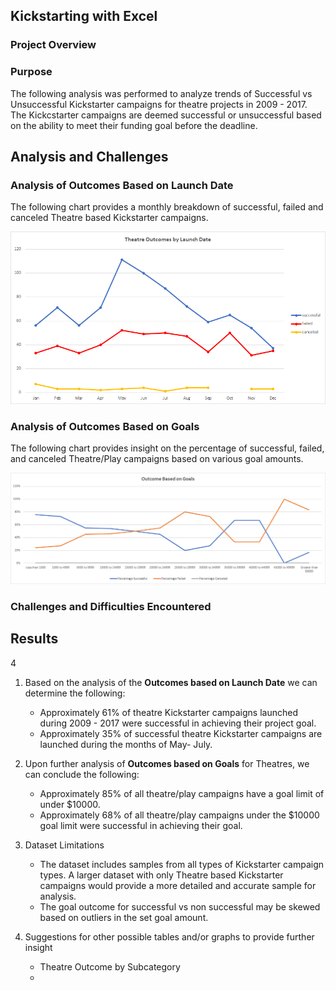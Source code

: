 ## Kickstarting with Excel

### Project Overview

### Purpose
The following analysis was performed to analyze trends of Successful vs Unsuccessful Kickstarter campaigns for theatre projects in 2009 - 2017. The Kickcstarter campaigns are deemed successful or unsuccessful based on the ability to meet their funding goal before the deadline. 

## Analysis and Challenges

### Analysis of Outcomes Based on Launch Date

The following chart provides a monthly breakdown of successful, failed and canceled Theatre based Kickstarter campaigns.
<p align="center">
  <img src="Resources/Theater_Outcomes_vs_Launch.png" width="700"/>
</p>

### Analysis of Outcomes Based on Goals

The following chart provides insight on the percentage of successful, failed, and canceled Theatre/Play campaigns based on various goal amounts. 
<p align="center">
  <img src="Resources/Outcomes_vs_Goals.png" width="900"/>
</p>

### Challenges and Difficulties Encountered


## Results
4
1. Based on the analysis of the **Outcomes based on Launch Date** we can determine the following:
   - Approximately 61% of theatre Kickstarter campaigns launched during 2009 - 2017 were successful in achieving their project goal. 
   - Approximately 35% of successful theatre Kickstarter campaigns are launched during the months of May- July. 
  
2. Upon further analysis of **Outcomes based on Goals** for Theatres, we can conclude the following:
   - Approximately 85% of all theatre/play campaigns have a goal limit of under $10000.
   - Approximately 68% of all theatre/play campaigns under the $10000 goal limit were successful in achieving their goal. 

3. Dataset Limitations 
   - The dataset includes samples from all types of Kickstarter campaign types. A larger dataset with only Theatre based Kickstarter campaigns would provide a more detailed and accurate sample for analysis.
   - The goal outcome for successful vs non successful may be skewed based on outliers in the set goal amount.
  
4. Suggestions for other possible tables and/or graphs to provide further insight
   - Theatre Outcome by Subcategory
   - 
   
